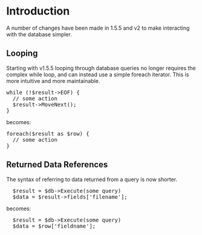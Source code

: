 # Introduction
A number of changes have been made in 1.5.5 and v2 to make interacting with the database simpler.

## Looping
Starting with v1.5.5 looping through database queries no longer requires the complex while loop, and can instead use a simple foreach iterator. This is more intuitive and more maintainable.

<pre>
while (!$result->EOF) { 
  // some action
  $result->MoveNext();
}
</pre>

becomes:

<pre>
foreach($result as $row) {
  // some action
}
</pre> 

## Returned Data References
The syntax of referring to data returned from a query is now shorter.

<pre>
  $result = $db->Execute(some query) 
  $data = $result->fields['filename'];
</pre>

becomes:

<pre>
  $result = $db->Execute(some query) 
  $data = $row['fieldname'];
</pre> 
